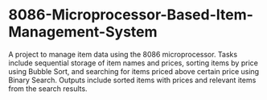 # 8086-Microprocessor-Based-Item-Management-System
A project to manage item data using the 8086 microprocessor. Tasks include sequential storage of item names and prices, sorting items by price using Bubble Sort, and searching for items priced above certain price using Binary Search. Outputs include sorted items with prices and relevant items from the search results.

